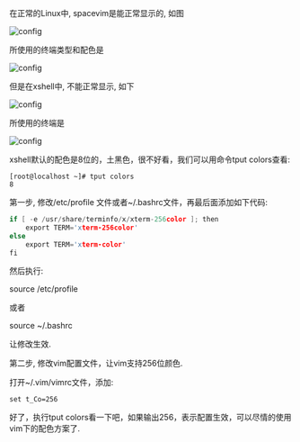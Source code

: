 在正常的Linux中, spacevim是能正常显示的, 如图

![config](./images/1.png)

所使用的终端类型和配色是

![config](./images/3.png)

但是在xshell中, 不能正常显示, 如下

![config](./images/2.png)

所使用的终端是

![config](./images/4.png)

xshell默认的配色是8位的，土黑色，很不好看，我们可以用命令tput colors查看: 

```
[root@localhost ~]# tput colors
8
```

第一步, 修改/etc/profile 文件或者\~/.bashrc文件，再最后面添加如下代码: 

```c
if [ -e /usr/share/terminfo/x/xterm-256color ]; then
    export TERM='xterm-256color'
else
    export TERM='xterm-color'
fi
```

然后执行: 

source /etc/profile

或者

source \~/.bashrc

让修改生效. 

第二步, 修改vim配置文件，让vim支持256位颜色. 

打开\~/.vim/vimrc文件，添加:

```
set t_Co=256
```

好了，执行tput colors看一下吧，如果输出256，表示配置生效，可以尽情的使用vim下的配色方案了. 